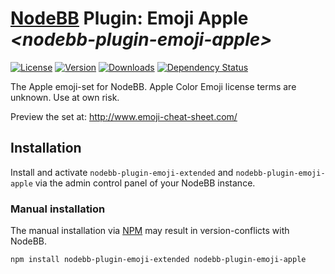 # [NodeBB](https://nodebb.org/) Plugin: **Emoji Apple** *\<nodebb-plugin-emoji-apple>*

[![License](https://img.shields.io/npm/l/nodebb-plugin-emoji-apple.svg)](LICENSE)
[![Version](https://img.shields.io/npm/v/nodebb-plugin-emoji-apple.svg)](https://www.npmjs.com/package/nodebb-plugin-emoji-apple)
[![Downloads](https://img.shields.io/npm/dm/nodebb-plugin-emoji-apple.svg)](https://www.npmjs.com/package/nodebb-plugin-emoji-apple)
[![Dependency Status](https://david-dm.org/NodeBB-Community/nodebb-plugin-emoji-apple.svg)](https://david-dm.org/NodeBB-Community/nodebb-plugin-emoji-apple)

The Apple emoji-set for NodeBB. Apple Color Emoji license terms are unknown. Use at own risk.

Preview the set at: http://www.emoji-cheat-sheet.com/

## Installation

Install and activate `nodebb-plugin-emoji-extended` and `nodebb-plugin-emoji-apple` via the admin control panel of your NodeBB instance.

### Manual installation

The manual installation via [NPM](https://www.npmjs.com/) may result in version-conflicts with NodeBB.

    npm install nodebb-plugin-emoji-extended nodebb-plugin-emoji-apple

